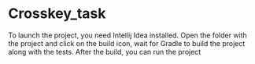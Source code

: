 # Crosskey_task
To launch the project, you need Intellij Idea installed. Open the folder with the project and click on the build icon, wait for Gradle to build the project along with the tests. After the build, you can run the project

